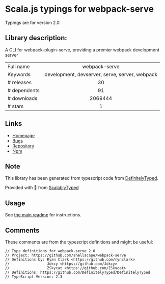 
# Scala.js typings for webpack-serve

Typings are for version 2.0

## Library description:
A CLI for webpack-plugin-serve, providing a premier webpack development server

|                    |                 |
| ------------------ | :-------------: |
| Full name          | webpack-serve |
| Keywords           | development, devserver, serve, server, webpack |
| # releases         | 30 |
| # dependents       | 91 |
| # downloads        | 2069444 |
| # stars            | 1 |

## Links
- [Homepage](https://github.com/shellscape/webpack-serve)
- [Bugs](https://github.com/shellscape/webpack-serve/issues)
- [Repository](https://github.com/shellscape/webpack-serve)
- [Npm](https://www.npmjs.com/package/webpack-serve)
    


## Note
This library has been generated from typescript code from [DefinitelyTyped](https://definitelytyped.org).

Provided with :purple_heart: from [ScalablyTyped](https://github.com/oyvindberg/ScalablyTyped)

## Usage
See [the main readme](../../readme.md) for instructions.

## Comments

These comments are from the typescript definitions and might be useful:
```
// Type definitions for webpack-serve 2.0
// Project: https://github.com/shellscape/webpack-serve
// Definitions by: Ryan Clark <https://github.com/rynclark>
//                 Jokcy <https://github.com/Jokcy>
//                 ZSkycat <https://github.com/ZSkycat>
// Definitions: https://github.com/DefinitelyTyped/DefinitelyTyped
// TypeScript Version: 2.3

```

